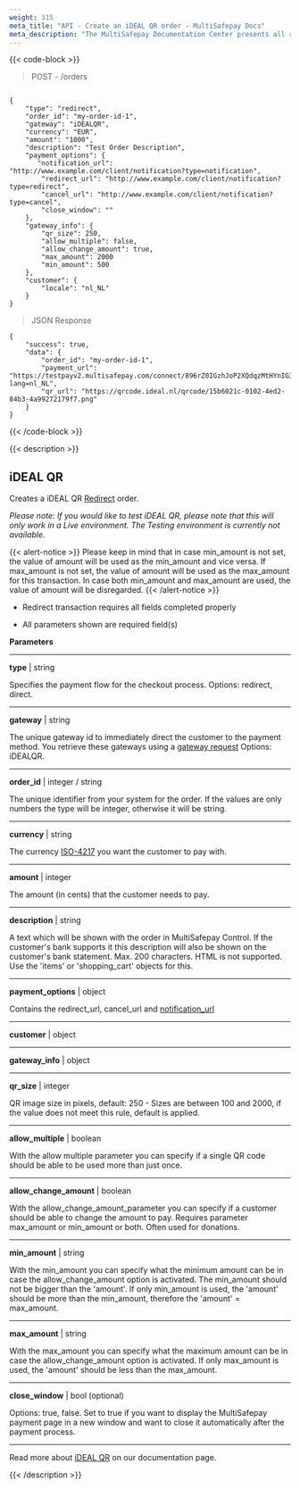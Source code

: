 ```yaml
---
weight: 315
meta_title: "API - Create an iDEAL QR order - MultiSafepay Docs"
meta_description: "The MultiSafepay Documentation Center presents all relevant information about our Plugins and API. You can also find support pages for Payment Methods, Tools and General Questions as well as the contact details of our Support and Integration Teams."
---
```

{{< code-block >}}
> POST - /orders

```shell

{
    "type": "redirect",
    "order_id": "my-order-id-1",
    "gateway": "iDEALQR",
    "currency": "EUR",
    "amount": "1000",
    "description": "Test Order Description",
    "payment_options": {
       "notification_url": "http://www.example.com/client/notification?type=notification",
        "redirect_url": "http://www.example.com/client/notification?type=redirect",
        "cancel_url": "http://www.example.com/client/notification?type=cancel", 
        "close_window": ""
    },
    "gateway_info": {
        "qr_size": 250,
        "allow_multiple": false,
        "allow_change_amount": true,
        "max_amount": 2000
        "min_amount": 500
    },
    "customer": {
        "locale": "nl_NL"
    }
}
```
> JSON Response

```shell
{
    "success": true,
    "data": {
        "order_id": "my-order-id-1",
        "payment_url": "https://testpayv2.multisafepay.com/connect/896rZ0IGzhJoP2XQdqzMtHYnIG32W68yAGX/?lang=nl_NL",
        "qr_url": "https://qrcode.ideal.nl/qrcode/15b6021c-0102-4ed2-84b3-4a99272179f7.png"
    }
}
```
{{< /code-block >}}

{{< description >}}
## iDEAL QR

Creates a iDEAL QR [Redirect](/faq/api/difference-between-direct-and-redirect) order.

_Please note: If you would like to test iDEAL QR, please note that this will only work in a Live environment. The Testing environment is currently not available._

{{< alert-notice >}} Please keep in mind that in case min_amount is not set, the value of amount will be used as the min_amount and vice versa.
If max_amount is not set, the value of amount will be used as the max_amount for this transaction. In case both min_amount and max_amount are used, the value of amount will be disregarded. {{< /alert-notice >}}

* Redirect transaction requires all fields completed properly

* All parameters shown are required field(s)

**Parameters**

----------------
__type__ | string

Specifies the payment flow for the checkout process. Options: redirect, direct.  

----------------
__gateway__ | string

The unique gateway id to immediately direct the customer to the payment method. You retrieve these gateways using a [gateway request](#retrieve-all-gateways) Options: iDEALQR.

----------------
__order_id__ | integer / string

The unique identifier from your system for the order. If the values are only numbers the type will be integer, otherwise it will be string.

----------------
__currency__ | string

The currency [ISO-4217](https://www.iso.org/iso-4217-currency-codes.html) you want the customer to pay with. 

----------------
__amount__ | integer

The amount (in cents) that the customer needs to pay.

----------------
__description__ | string

A text which will be shown with the order in MultiSafepay Control. If the customer's bank supports it this description will also be shown on the customer's bank statement. Max. 200 characters. HTML is not supported. Use the 'items' or 'shopping_cart' objects for this.

----------------
__payment_options__ | object

Contains the redirect_url, cancel_url and [notification_url](/faq/api/how-does-the-notification-url-work)

----------------
__customer__ | object

----------------
__gateway_info__ | object

----------------
__qr_size__ | integer

QR image size in pixels, default: 250 - Sizes are between 100 and 2000, if the value does not meet this rule, default is applied. 

----------------
__allow_multiple__ | boolean

With the allow multiple parameter you can specify if a single QR code should be able to be used more than just once.

----------------

__allow_change_amount__ | boolean

With the allow_change_amount_parameter you can specify if a customer should be able to change the amount to pay. Requires parameter max_amount or min_amount or both. Often used for donations.

----------------    
__min_amount__ | string

 With the min_amount you can specify what the minimum amount can be in case the allow_change_amount option is activated. The min_amount should not be bigger than the 'amount'. If only min_amount is used, the 'amount' should be more than the min_amount, therefore the 'amount' = max_amount. 

----------------    
__max_amount__ | string

 With the max_amount you can specify what the maximum amount can be in case the allow_change_amount option is activated. If only max_amount is used, the 'amount' should be less than the max_amount.

---------------- 

__close_window__ | bool (optional)


Options: true, false. Set to true if you want to display the MultiSafepay payment page in a new window and want to close it automatically after the payment process.

----------------

Read more about [iDEAL QR](/payment-methods/banks/idealqr) on our documentation page.

{{< /description >}}
